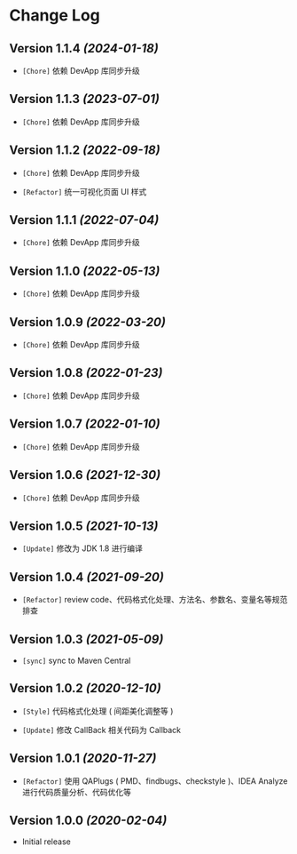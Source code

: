 Change Log
==========

Version 1.1.4 *(2024-01-18)*
----------------------------

* `[Chore]` 依赖 DevApp 库同步升级

Version 1.1.3 *(2023-07-01)*
----------------------------

* `[Chore]` 依赖 DevApp 库同步升级

Version 1.1.2 *(2022-09-18)*
----------------------------

* `[Chore]` 依赖 DevApp 库同步升级

* `[Refactor]` 统一可视化页面 UI 样式 

Version 1.1.1 *(2022-07-04)*
----------------------------

* `[Chore]` 依赖 DevApp 库同步升级

Version 1.1.0 *(2022-05-13)*
----------------------------

* `[Chore]` 依赖 DevApp 库同步升级

Version 1.0.9 *(2022-03-20)*
----------------------------

* `[Chore]` 依赖 DevApp 库同步升级

Version 1.0.8 *(2022-01-23)*
----------------------------

* `[Chore]` 依赖 DevApp 库同步升级

Version 1.0.7 *(2022-01-10)*
----------------------------

* `[Chore]` 依赖 DevApp 库同步升级

Version 1.0.6 *(2021-12-30)*
----------------------------

* `[Chore]` 依赖 DevApp 库同步升级

Version 1.0.5 *(2021-10-13)*
----------------------------

* `[Update]` 修改为 JDK 1.8 进行编译

Version 1.0.4 *(2021-09-20)*
----------------------------

* `[Refactor]` review code、代码格式化处理、方法名、参数名、变量名等规范排查

Version 1.0.3 *(2021-05-09)*
----------------------------

* `[sync]` sync to Maven Central

Version 1.0.2 *(2020-12-10)*
----------------------------

* `[Style]` 代码格式化处理 ( 间距美化调整等 )

* `[Update]` 修改 CallBack 相关代码为 Callback

Version 1.0.1 *(2020-11-27)*
----------------------------

* `[Refactor]` 使用 QAPlugs ( PMD、findbugs、checkstyle )、IDEA Analyze 进行代码质量分析、代码优化等

Version 1.0.0 *(2020-02-04)*
----------------------------

* Initial release
